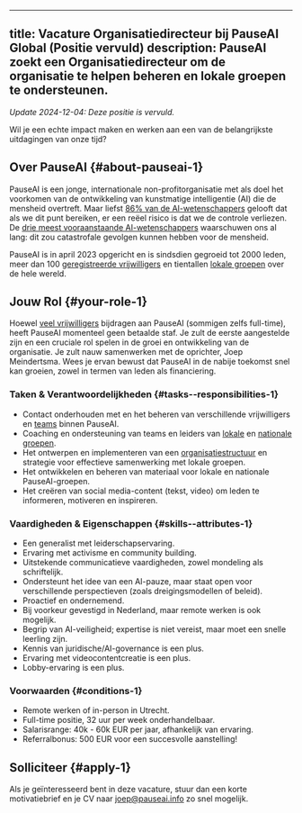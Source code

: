 

---
title: Vacature Organisatiedirecteur bij PauseAI Global (Positie vervuld)
description: PauseAI zoekt een Organisatiedirecteur om de organisatie te helpen beheren en lokale groepen te ondersteunen.
---
_Update 2024-12-04: Deze positie is vervuld._

Wil je een echte impact maken en werken aan een van de belangrijkste uitdagingen van onze tijd?

## Over PauseAI {#about-pauseai-1}

PauseAI is een jonge, internationale non-profitorganisatie met als doel het voorkomen van de ontwikkeling van kunstmatige intelligentie (AI) die de mensheid overtreft.
Maar liefst [86% van de AI-wetenschappers](https://wiki.aiimpacts.org/ai_timelines/predictions_of_human-level_ai_timelines/ai_timeline_surveys/2023_expert_survey_on_progress_in_ai) gelooft dat als we dit punt bereiken, er een reëel risico is dat we de controle verliezen.
De [drie meest vooraanstaande AI-wetenschappers](https://twitter.com/PauseAI/status/1734641804245455017) waarschuwen ons al lang: dit zou catastrofale gevolgen kunnen hebben voor de mensheid.

PauseAI is in april 2023 opgericht en is sindsdien gegroeid tot 2000 leden, meer dan 100 [geregistreerde vrijwilligers](/people) en tientallen [lokale groepen](/communities) over de hele wereld.

## Jouw Rol {#your-role-1}

Hoewel [veel vrijwilligers](/people) bijdragen aan PauseAI (sommigen zelfs full-time), heeft PauseAI momenteel geen betaalde staf.
Je zult de eerste aangestelde zijn en een cruciale rol spelen in de groei en ontwikkeling van de organisatie.
Je zult nauw samenwerken met de oprichter, Joep Meindertsma.
Wees je ervan bewust dat PauseAI in de nabije toekomst snel kan groeien, zowel in termen van leden als financiering.

### Taken & Verantwoordelijkheden {#tasks--responsibilities-1}

- Contact onderhouden met en het beheren van verschillende vrijwilligers en [teams](/teams) binnen PauseAI.
- Coaching en ondersteuning van teams en leiders van [lokale](/communities) en [nationale groepen](/national-groups).
- Het ontwerpen en implementeren van een [organisatiestructuur](/organization) en strategie voor effectieve samenwerking met lokale groepen.
- Het ontwikkelen en beheren van materiaal voor lokale en nationale PauseAI-groepen.
- Het creëren van social media-content (tekst, video) om leden te informeren, motiveren en inspireren.

### Vaardigheden & Eigenschappen {#skills--attributes-1}

- Een generalist met leiderschapservaring.
- Ervaring met activisme en community building.
- Uitstekende communicatieve vaardigheden, zowel mondeling als schriftelijk.
- Ondersteunt het idee van een AI-pauze, maar staat open voor verschillende perspectieven (zoals dreigingsmodellen of beleid).
- Proactief en ondernemend.
- Bij voorkeur gevestigd in Nederland, maar remote werken is ook mogelijk.
- Begrip van AI-veiligheid; expertise is niet vereist, maar moet een snelle leerling zijn.
- Kennis van juridische/AI-governance is een plus.
- Ervaring met videocontentcreatie is een plus.
- Lobby-ervaring is een plus.

### Voorwaarden {#conditions-1}

- Remote werken of in-person in Utrecht.
- Full-time positie, 32 uur per week onderhandelbaar.
- Salarisrange: 40k - 60k EUR per jaar, afhankelijk van ervaring.
- Referralbonus: 500 EUR voor een succesvolle aanstelling!

## Solliciteer {#apply-1}

Als je geïnteresseerd bent in deze vacature, stuur dan een korte motivatiebrief en je CV naar [joep@pauseai.info](mailto:joep@pauseai.info) zo snel mogelijk.